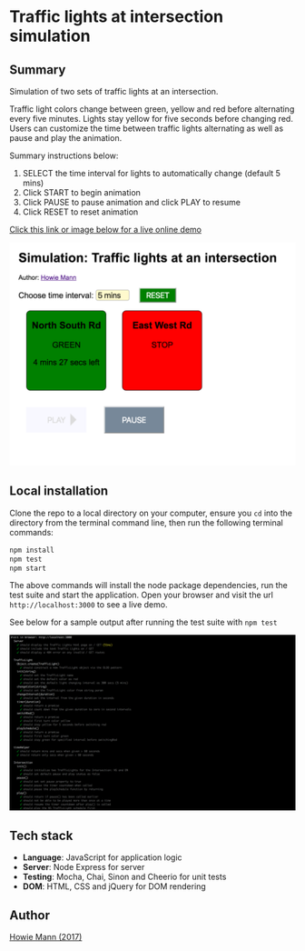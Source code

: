 # Traffic lights at intersection simulation

## Summary
Simulation of two sets of traffic lights at an intersection.

Traffic light colors change between green, yellow and red before alternating every five minutes. Lights stay yellow for five seconds before changing red. Users can customize the time between traffic lights alternating as well as pause and play the animation.

Summary instructions below:

1. SELECT the time interval for lights to automatically change (default 5 mins)
2. Click START to begin animation
3. Click PAUSE to pause animation and click PLAY to resume
4. Click RESET to reset animation

[Click this link or image below for a live online demo](http://trafficlightsimulation.surge.sh/)

[![traffic light screenshot][image]](http://trafficlightsimulation.surge.sh/)

[image]: https://github.com/howardmann/traffic-light-simulation/blob/master/trafficlightscreen.png "Traffic light simulation"

## Local installation
Clone the repo to a local directory on your computer, ensure you `cd` into the directory from the terminal command line, then run the following terminal commands:
```
npm install
npm test
npm start
```
The above commands will install the node package dependencies, run the test suite and start the application. Open your browser and visit the url `http://localhost:3000` to see a live demo.

See below for a sample output after running the test suite with `npm test`

![mocha tests][test]

[test]: https://github.com/howardmann/traffic-light-simulation/blob/master/traffictest.png "mocha tests"

## Tech stack
- **Language**: JavaScript for application logic
- **Server**: Node Express for server
- **Testing**: Mocha, Chai, Sinon and Cheerio for unit tests
- **DOM**: HTML, CSS and jQuery for DOM rendering

## Author
[Howie Mann (2017)](http://www.howiemann.tech)
